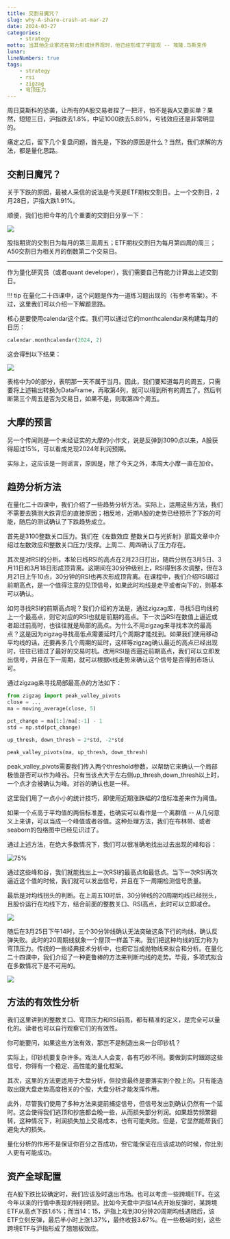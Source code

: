 ```yaml
---
title: 交割日魔咒？
slug: why-A-share-crash-at-mar-27
date: 2024-03-27
categories:
    - strategy
motto: 当其他企业家还在努力形成世界观时，他已经形成了宇宙观 -- 埃隆.马斯克传
lunar:
lineNumbers: true
tags: 
    - strategy
    - rsi
    - zigzag
    - 穹顶压力
---
```


周日莫斯科的恐袭，让所有的A股交易者捏了一把汗，怕不是我A又要买单？果然，短短三日，沪指跌去1.8%，中证1000跌去5.89%，亏钱效应还是非常明显的。

痛定之后，留下几个复盘问题，首先是，下跌的原因是什么？当然，我们求解的方法，都是量化思路。

## 交割日魔咒？

关于下跌的原因，最被人采信的说法是今天是ETF期权交割日。上一个交割日，2月28日，沪指大跌1.91%。

顺便，我们也把今年的几个重要的交割日分享一下：

<!--
<Table>
head: 月份,股指期货,ETF期权,A50
body:
  - 1月  , 1月19日  , 1月24日  , 无      
  - 2月  , 2月23日  , 2月28日  , 2月28日 
  - 3月  , 3月15日  , 3月27日  , 3月28日 
  - 4月  , 4月19日  , 4月24日  , 无      
  - 5月  , 5月17日  , 5月22日  , 5月30日 
  - 6月  , 6月21日  , 6月26日  , 6月27日 
  - 7月  , 7月19日  , 7月24日  , 无      
  - 8月  , 8月16日  , 8月21日  , 8月29日 
  - 9月  , 9月20日  , 9月25日  , 9月27日 
  - 10月 , 10月18日 , 10月23日 , 无      
  - 11月 , 11月15日 , 11月20日 , 11月28日
  - 12月 , 12月20日 , 12月25日 , 12月30日
</Table>
-->

![](https://images.jieyu.ai/images/2024/03/交割日.jpg)

股指期货的交割日为每月的第三周周五；ETF期权交割日为每月第四周的周三；A50交割日为相关月的倒数第二个交易日。

---

作为量化研究员（或者quant developer），我们需要自己有能力计算出上述交割日。


!!! tip
    在量化二十四课中，这个问题是作为一道练习题出现的（有参考答案）。不过，这里我们可以介绍一下解题思路。

核心是要使用calendar这个库。我们可以通过它的monthcalendar来构建每月的日历：

```python
calendar.monthcalendar(2024, 2)
```
<!--源码在cheese-course/24lectures/exercise/answers/lesson4.ipynb中-->
这会得到以下结果：

<!--
<Table>
head: 周一,周二,周三,周四,周五,周六,周日
body:
    - 0, 0, 0, 1, 2, 3, 4
    - 5, 6, 7, 8, 9, 10, 11
    - 12, 13, 14, 15, 16, 17, 18
    - 19, 20, 21, 22, 23, 24, 25
    - 26, 27, 28, 29, 0, 0, 0
</Table>
-->
![](https://images.jieyu.ai/images/2024/03/month-calendar.jpg)

表格中为0的部分，表明那一天不属于当月。因此，我们要知道每月的周五，只需要将上述输出转换为DataFrame，再取第4列，就可以得到所有的周五了。然后判断第三个周五是否为交易日，如果不是，则取第四个周五。


## 大摩的预言

另一个传闻则是一个未经证实的大摩的小作文，说是反弹到3090点以来，A股获得超过15%，可以看成兑现2024年利润预期。

实际上，这应该是一则谣言，原因是，除了今天之外，本周大小摩一直在加仓。

## 趋势分析方法
在量化二十四课中，我们介绍了一些趋势分析方法。实际上，运用这些方法，我们不需要去猜测大跌背后的直接原因；相反地，近期A股的走势已经预示了下跌的可能，随后的测试确认了下跌趋势成立。

首先是3100整数关口压力。我们在《左数效应 整数关口与光折射》那篇文章中介绍过左数效应和整数关口压力/支撑。上周二、周四确认了压力存在。

其次是对RSI的分析。本轮日线RSI的高点在2月23日打出，随后分别在3月5日、3月11日和3月18日形成顶背离。这期间在30分钟级别上，RSI得到多次调整，但在3月21日上午10点，30分钟的RSI也再次形成顶背离。在课程中，我们介绍RSI超过前期高点，是一个值得注意的见顶信号，如果此时均线是走平或者向下的，则基本可以确认。



如何寻找RSI的前期高点呢？我们介绍的方法是，通过zigzag库，寻找5日均线的上一个最高点，则它对应的RSI也就是前期的高点。下一次当RSI在数值上逼近或者超过前高时，也往往就是局部的高点。为什么不用zigzag来寻找本次的最高点？这是因为zigzag寻找高低点需要延时几个周期才能找到。如果我们使用移动平均线的话，还要再多几个周期的延时，这样等zigzag确认最近的高点已经出现时，往往已错过了最好的交易时机。改用RSI是否逼近前期高点，我们可以立即发出信号，并且在下一周期，就可以根据k线走势来确认这个信号是否得到市场认可。

通过zigzag来寻找局部最高点的方法如下：

```python
from zigzag import peak_valley_pivots
close = ...
ma = moving_average(close, 5)

pct_change = ma[1:]/ma[:-1] - 1
std = np.std(pct_change)

up_thresh, down_thresh = 2*std, -2*std

peak_valley_pivots(ma, up_thresh, down_thresh)
```

peak_valley_pivots需要我们传入两个threshold参数，以帮助它来确认一个局部极值是否可以作为峰谷。只有当该点大于左右侧up_thresh,down_thresh以上时，一个点才会被确认为峰。对谷的确认也是一样。



这里我们用了一点小小的统计技巧，即使用近期涨跌幅的2倍标准差来作为阈值。


如果一个点高于平均值的两倍标准差，也确实可以看作是一个离群值 -- 从几何意义上来讲，可以当成一个峰值或者谷值。这种处理方法，我们在布林带、或者seaborn的包络图中已经见识过了。

通过上述方法，在绝大多数情况下，我们可以很准确地找出过去出现的峰和谷：

![75%](https://images.jieyu.ai/images/2023/06/zigzag.png)

通过这些峰和谷，我们就能找出上一次RSI的最高点和最低点。当下一次RSI再次逼近这个值的时候，我们就可以发出信号，并且在下一周期检测信号质量。



最后是对均线拐头的判断。在上周五10时后，30分钟线的20周期均线已经拐头，且股价运行在均线下方，结合前面的整数关口、RSI高点，此时可以立即减仓。

![](https://images.jieyu.ai/images/2024/03/3月21下行均线.jpg)

随后在3月25日下午14时，三个30分钟线确认无法突破这条下行的均线，确认反弹失败。此时的20周期线就象一个屋顶一样盖下来。我们把这种均线的压力称为穹顶压力。传统的一些经典技术分析中，也把它当成抛物线来拟合和分析。在量化二十四课中，我们介绍了一种更鲁棒的方法来判断均线的走势。毕竟，多项式拟合在多数情况下是不可用的。



![](https://images.jieyu.ai/images/2024/03/dom-pressure.jpg)

## 方法的有效性分析

我们这里讲到的整数关口、穹顶压力和RSI前高，都有精准的定义，是完全可以量化的。读者也可以自行观察它们的有效性。

你可能要问，如果这些方法有效，那岂不是制造出来一台印钞机？

实际上，印钞机要复杂许多。戏法人人会变，各有巧妙不同。要做到实时跟踪这些信号，你得有一个稳定、高性能的量化框架。



其次，这里的方法更适用于大盘分析，但投资最终是要落实到个股上的。只有能选取出跟大盘走势高度相关的个股，大盘分析才能发挥作用。

此外，尽管我们使用了多种方法来提前捕捉信号，但信号发出到确认仍然有一个延时。这会使得我们逃顶和抄底都会晚一些，从而损失部分利润。如果趋势频繁翻转，这种情况下，利润损失加上交易成本，也有可能失败。但是，它显然能帮我们避免大的损失。

量化分析的作用不是保证你百分之百成功，但它能保证在应该成功的时候，你比别人更有可能成功。

## 资产全球配置

在A股下跌比较确定时，我们应该及时退出市场。也可以考虑一些跨境ETF。在这今年以来的行情中表现的特别明显。比如今天盘中沪指14点开始反弹时，某跨境ETF从高点下跌1.6%；而当14：15，沪指上攻到30分钟20周期均线遇阻后，该ETF立刻反弹，最后半小时上涨1.37%，最终收报3.67%。在一些极端时刻，这些跨境ETF与沪指形成了翘翘板效应。



